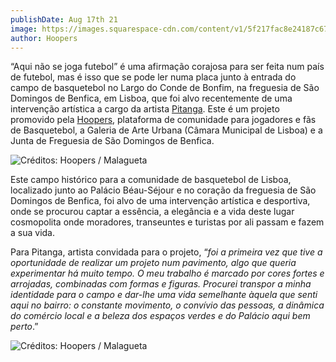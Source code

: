 ```yaml
---
publishDate: Aug 17th 21
image: https://images.squarespace-cdn.com/content/v1/5f217fac8e24187c674282cd/1629200586161-YQ77C1CHCMDIQX07IV2I/Hoopers_SDBenfica_02.JPG?format=1000w
author: Hoopers
---
```

“Aqui não se joga futebol” é uma afirmação corajosa para ser feita num país de futebol, mas é isso que se pode ler numa placa junto à entrada do campo de basquetebol no Largo do Conde de Bonfim, na freguesia de São Domingos de Benfica, em Lisboa, que foi alvo recentemente de uma intervenção artística a cargo da artista [Pitanga](https://www.instagram.com/vaidarpitanga/). Este é um projeto promovido pela [Hoopers](https://www.hoopers.club/), plataforma de comunidade para jogadores e fãs de Basquetebol, a Galeria de Arte Urbana (Câmara Municipal de Lisboa) e a Junta de Freguesia de São Domingos de Benfica.

![Créditos: Hoopers / Malagueta](https://images.squarespace-cdn.com/content/v1/5f217fac8e24187c674282cd/1629200586161-YQ77C1CHCMDIQX07IV2I/Hoopers_SDBenfica_02.JPG?format=1000w "Créditos: Hoopers / Malagueta")

Este campo histórico para a comunidade de basquetebol de Lisboa, localizado junto ao Palácio Béau-Séjour e no coração da freguesia de São Domingos de Benfica, foi alvo de uma intervenção artística e desportiva, onde se procurou captar a essência, a elegância e a vida deste lugar cosmopolita onde moradores, transeuntes e turistas por ali passam e fazem a sua vida.

Para Pitanga, artista convidada para o projeto, “*foi a primeira vez que tive a oportunidade de realizar um projeto num pavimento, algo que queria experimentar há muito tempo. O meu trabalho é marcado por cores fortes e arrojadas, combinadas com formas e figuras. Procurei transpor a minha identidade para o campo e dar-lhe uma vida semelhante àquela que senti aqui no bairro: o constante movimento, o convívio das pessoas, a dinâmica do comércio local e a beleza dos espaços verdes e do Palácio aqui bem perto*.”



![Créditos: Hoopers / Malagueta](https://images.squarespace-cdn.com/content/v1/5f217fac8e24187c674282cd/1629200659925-P61AAXSNHK7IT9I1L8DR/Hoopers_SDBenfica_05.jpg?format=1000w "Créditos: Hoopers / Malagueta")